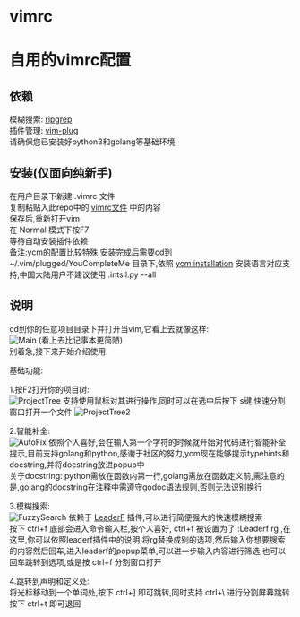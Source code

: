 vimrc
====
自用的vimrc配置
====

依赖
----
模糊搜索: [ripgrep](https://github.com/BurntSushi/ripgrep) \
插件管理: [vim-plug](https://github.com/junegunn/vim-plug) \
请确保您已安装好python3和golang等基础环境

安装(仅面向纯新手)
----
在用户目录下新建 .vimrc 文件 \
复制粘贴入此repo中的 [vimrc文件](https://github.com/pokemonchw/vimrc/blob/master/vimrc) 中的内容 \
保存后,重新打开vim \
在 Normal 模式下按F7 \
等待自动安装插件依赖 \
备注:ycm的配置比较特殊,安装完成后需要cd到 ~/.vim/plugged/YouCompleteMe 目录下,依照 [ycm installation](https://github.com/ycm-core/YouCompleteMe#installation) 安装语言对应支持,中国大陆用户不建议使用 .intsll.py --all 

说明
----
cd到你的任意项目目录下并打开当vim,它看上去就像这样: \
![Main](https://raw.github.com/pokemonchw/vimrc/master/image/1.png "Main")
(看上去比记事本更简陋) \
别着急,接下来开始介绍使用

基础功能:

1.按F2打开你的项目树: \
![ProjectTree](https://raw.github.com/pokemonchw/vimrc/master/image/2.png "ProjectTree")
支持使用鼠标对其进行操作,同时可以在选中后按下 s键 快速分割窗口打开一个文件
![ProjectTree2](https://raw.github.com/pokemonchw/vimrc/master/image/5.png "ProjectTree2")

2.智能补全: \
![AutoFix](https://raw.github.com/pokemonchw/vimrc/master/image/3.png "AutoFix")
依照个人喜好,会在输入第一个字符的时候就开始对代码进行智能补全提示,目前支持golang和python,感谢于社区的努力,ycm现在能够提示typehints和docstring,并将docstring放进popup中 \
关于docstring: python需放在函数内第一行,golang需放在函数定义前,需注意的是,golang的docstring在注释中需遵守godoc语法规则,否则无法识别换行

3.模糊搜索: \
![FuzzySearch](https://raw.github.com/pokemonchw/vimrc/master/image/4.png "FuzzySearch")
依赖于 [LeaderF](https://github.com/Yggdroot/LeaderF) 插件,可以进行简便强大的快速模糊搜索 \
按下 ctrl+f 底部会进入命令输入栏,按个人喜好, ctrl+f 被设置为了 :Leaderf rg ,在这里,你可以依照leaderf插件中的说明,将rg替换成别的选项,然后输入你想要搜索的内容然后回车,进入leaderf的popup菜单,可以进一步输入内容进行筛选,也可以回车跳转到选项,或是按 ctrl+f 分割窗口打开

4.跳转到声明和定义处: \
将光标移动到一个单词处,按下 ctrl+] 即可跳转,同时支持 ctrl+\ 进行分割屏幕跳转 \
按下 ctrl+t 即可退回
